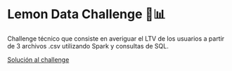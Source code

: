# Lemon Data Challenge 🍋📊

Challenge técnico que consiste en averiguar el LTV de los usuarios a partir de 3 archivos .csv utilizando Spark y consultas de SQL.

[Solución al challenge](https://datastudio.google.com/reporting/823cb0e3-40ef-4d3a-a248-4457b54372f1)
